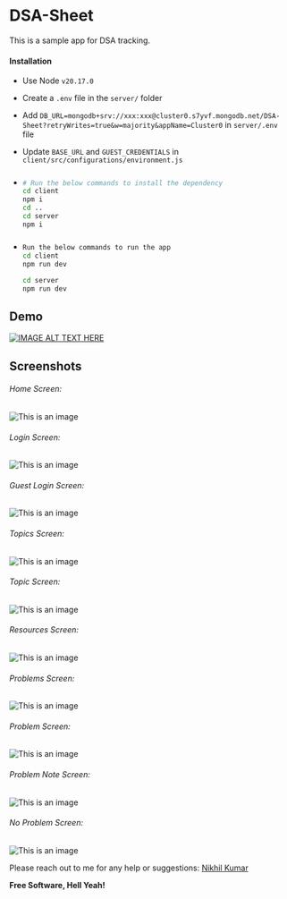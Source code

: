 # DSA-Sheet
This is a sample app for DSA tracking.
#### Installation
-   Use Node `v20.17.0` 
-   Create a `.env` file in the `server/` folder
-   Add `DB_URL=mongodb+srv://xxx:xxx@cluster0.s7yvf.mongodb.net/DSA-Sheet?retryWrites=true&w=majority&appName=Cluster0` in `server/.env` file
-  Update `BASE_URL` and `GUEST_CREDENTIALS` in `client/src/configurations/environment.js`

- ##### 
    ```sh
    # Run the below commands to install the dependency 
    cd client
    npm i
    cd ..
    cd server
    npm i
    ```
- ##### 
    ```sh
    Run the below commands to run the app
    cd client
    npm run dev
    
    cd server
    npm run dev
    ```
 
 
 ## Demo
 [![IMAGE ALT TEXT HERE](https://img.youtube.com/vi/2D5kqpabIQQ/0.jpg)](https://www.youtube.com/watch?v=2D5kqpabIQQ)

 
 ## Screenshots
###### Home Screen:
![This is an image](https://raw.githubusercontent.com/nikhilkrdwivedi/DSA-Sheet/refs/heads/master/screenshots/home.png)
###### Login Screen:
![This is an image](https://raw.githubusercontent.com/nikhilkrdwivedi/DSA-Sheet/refs/heads/master/screenshots/login.png)
###### Guest Login Screen:
![This is an image](https://raw.githubusercontent.com/nikhilkrdwivedi/DSA-Sheet/refs/heads/master/screenshots/guest_login.png)
###### Topics Screen:
![This is an image](https://raw.githubusercontent.com/nikhilkrdwivedi/DSA-Sheet/refs/heads/master/screenshots/topics.png)
###### Topic Screen:
![This is an image](https://raw.githubusercontent.com/nikhilkrdwivedi/DSA-Sheet/refs/heads/master/screenshots/topic.png)
###### Resources Screen:
![This is an image](https://raw.githubusercontent.com/nikhilkrdwivedi/DSA-Sheet/refs/heads/master/screenshots/resources.png)
###### Problems Screen:
![This is an image](https://raw.githubusercontent.com/nikhilkrdwivedi/DSA-Sheet/refs/heads/master/screenshots/problem.png)
###### Problem Screen:
![This is an image](https://raw.githubusercontent.com/nikhilkrdwivedi/DSA-Sheet/refs/heads/master/screenshots/problem.png)
###### Problem Note Screen:
![This is an image](https://raw.githubusercontent.com/nikhilkrdwivedi/DSA-Sheet/refs/heads/master/screenshots/problem_note.png)
###### No Problem Screen:
![This is an image](https://raw.githubusercontent.com/nikhilkrdwivedi/DSA-Sheet/refs/heads/master/screenshots/no_problem_found.png)
 
Please reach out to me for any help or suggestions: [Nikhil Kumar](https://www.linkedin.com/in/nikhilkrdwivedi/)

**Free Software, Hell Yeah!**
